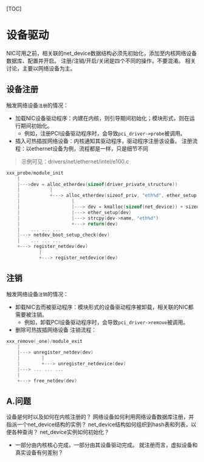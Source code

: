 [TOC]

# 设备驱动
NIC可用之前，相关联的net_device数据结构必须先初始化，添加至内核网络设备数据库、配置并开启。
注册/注销/开启/关闭是四个不同的操作，不要混淆。
相关讨论，主要以网络设备为主。

## 设备注册
触发网络设备`注册`的情况：
* 加载NIC设备驱动程序：内建在内核，则引导期间初始化；模块形式，则在运行期间初始化。
    * 例如，注册PCI设备驱动程序时，会导致`pci_driver->probe`被调用。
* 插入可热插拔网络设备：内核通知其驱动程序，驱动程序注册该设备。
注册流程：以ethernet设备为例，流程都是一样，只是细节不同
> 示例可见：drivers/net/ethernet/intel/e100.c
```c
xxx_probe/module_init
    |
    |--->dev = alloc_etherdev(sizeof(driver_private_structure))
    |           |
    |           +---> alloc_etherdev(sizeof_priv, "eth%d", ether_setup)
    |                   |
    |                   |---> dev = kmalloc(sizeof(net_device)) + sizeof_prive + padding)
    |                   |---> ether_setup(dev)
    |                   |---> strcpy(dev->name, "eth%d")
    |                   +---> return(dev)
    |    ... ... ...
    |---> netdev_boot_setup_check(dev)
    |    ... ... ...
    +---> register_netdev(dev)
            |
            +---> register_netdevice(dev)
```

## 注销
触发网络设备`注销`的情况：
* 卸载NIC去而被驱动程序：模块形式的设备驱动程序被卸载，相关联的NIC都需要被注销。
    * 例如，卸载PCI设备驱动程序时，会导致`pci_driver->remove`被调用。
* 删除可热拔插网络设备
注销流程：
```c
xxx_remove(_one)/module_exit
    |
    |---> unregister_netdev(dev)
    |        |
    |        +---> unregister_netdevice(dev)
    |---> ... ... ...
    |
    +---> free_netdev(dev)
```


## A.问题
设备是何时以及如何在内核注册的？
网络设备如何利用网络设备数据库注册，并指派一个net_device结构的实例？
net_device结构如何组织到hash表和列表，以便各种查询？
net_device实例如何初始化？
* 一部分由内核核心完成，一部分由其设备驱动完成。
就注册而言，虚拟设备和真实设备有何差别？